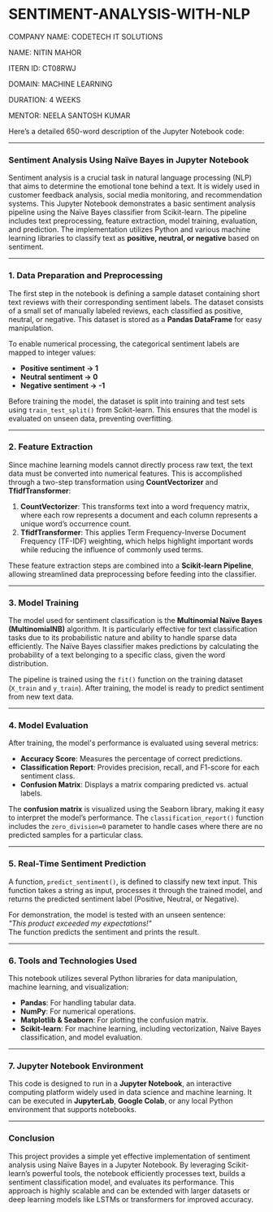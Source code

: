 # SENTIMENT-ANALYSIS-WITH-NLP

COMPANY NAME: CODETECH IT SOLUTIONS

NAME: NITIN MAHOR

ITERN ID: CT08RWJ

DOMAIN: MACHINE LEARNING

DURATION: 4 WEEKS

MENTOR: NEELA SANTOSH KUMAR

Here’s a detailed 650-word description of the Jupyter Notebook code:

---

### **Sentiment Analysis Using Naïve Bayes in Jupyter Notebook**
Sentiment analysis is a crucial task in natural language processing (NLP) that aims to determine the emotional tone behind a text. It is widely used in customer feedback analysis, social media monitoring, and recommendation systems. This Jupyter Notebook demonstrates a basic sentiment analysis pipeline using the Naïve Bayes classifier from Scikit-learn. The pipeline includes text preprocessing, feature extraction, model training, evaluation, and prediction. The implementation utilizes Python and various machine learning libraries to classify text as **positive, neutral, or negative** based on sentiment.

---

### **1. Data Preparation and Preprocessing**
The first step in the notebook is defining a sample dataset containing short text reviews with their corresponding sentiment labels. The dataset consists of a small set of manually labeled reviews, each classified as positive, neutral, or negative. This dataset is stored as a **Pandas DataFrame** for easy manipulation.

To enable numerical processing, the categorical sentiment labels are mapped to integer values:
- **Positive sentiment → 1**
- **Neutral sentiment → 0**
- **Negative sentiment → -1**

Before training the model, the dataset is split into training and test sets using `train_test_split()` from Scikit-learn. This ensures that the model is evaluated on unseen data, preventing overfitting.

---

### **2. Feature Extraction**
Since machine learning models cannot directly process raw text, the text data must be converted into numerical features. This is accomplished through a two-step transformation using **CountVectorizer** and **TfidfTransformer**:

1. **CountVectorizer**: This transforms text into a word frequency matrix, where each row represents a document and each column represents a unique word’s occurrence count.
2. **TfidfTransformer**: This applies Term Frequency-Inverse Document Frequency (TF-IDF) weighting, which helps highlight important words while reducing the influence of commonly used terms.

These feature extraction steps are combined into a **Scikit-learn Pipeline**, allowing streamlined data preprocessing before feeding into the classifier.

---

### **3. Model Training**
The model used for sentiment classification is the **Multinomial Naïve Bayes (MultinomialNB)** algorithm. It is particularly effective for text classification tasks due to its probabilistic nature and ability to handle sparse data efficiently. The Naïve Bayes classifier makes predictions by calculating the probability of a text belonging to a specific class, given the word distribution.

The pipeline is trained using the `fit()` function on the training dataset (`X_train` and `y_train`). After training, the model is ready to predict sentiment from new text data.

---

### **4. Model Evaluation**
After training, the model's performance is evaluated using several metrics:

- **Accuracy Score**: Measures the percentage of correct predictions.
- **Classification Report**: Provides precision, recall, and F1-score for each sentiment class.
- **Confusion Matrix**: Displays a matrix comparing predicted vs. actual labels.

The **confusion matrix** is visualized using the Seaborn library, making it easy to interpret the model’s performance. The `classification_report()` function includes the `zero_division=0` parameter to handle cases where there are no predicted samples for a particular class.

---

### **5. Real-Time Sentiment Prediction**
A function, `predict_sentiment()`, is defined to classify new text input. This function takes a string as input, processes it through the trained model, and returns the predicted sentiment label (Positive, Neutral, or Negative). 

For demonstration, the model is tested with an unseen sentence:  
*"This product exceeded my expectations!"*  
The function predicts the sentiment and prints the result.

---

### **6. Tools and Technologies Used**
This notebook utilizes several Python libraries for data manipulation, machine learning, and visualization:

- **Pandas**: For handling tabular data.
- **NumPy**: For numerical operations.
- **Matplotlib & Seaborn**: For plotting the confusion matrix.
- **Scikit-learn**: For machine learning, including vectorization, Naïve Bayes classification, and model evaluation.

---

### **7. Jupyter Notebook Environment**
This code is designed to run in a **Jupyter Notebook**, an interactive computing platform widely used in data science and machine learning. It can be executed in **JupyterLab**, **Google Colab**, or any local Python environment that supports notebooks.

---

### **Conclusion**
This project provides a simple yet effective implementation of sentiment analysis using Naïve Bayes in a Jupyter Notebook. By leveraging Scikit-learn’s powerful tools, the notebook efficiently processes text, builds a sentiment classification model, and evaluates its performance. This approach is highly scalable and can be extended with larger datasets or deep learning models like LSTMs or transformers for improved accuracy.

